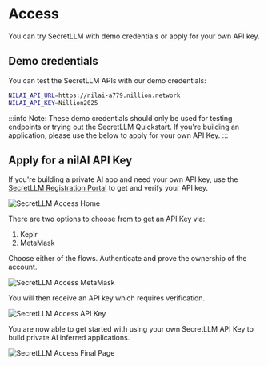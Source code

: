 # Access

You can try SecretLLM with demo credentials or apply for your own API key.

## Demo credentials

You can test the SecretLLM APIs with our demo credentials:

```bash
NILAI_API_URL=https://nilai-a779.nillion.network
NILAI_API_KEY=Nillion2025
```

:::info
Note: These demo credentials should only be used for testing endpoints or trying out the SecretLLM Quickstart. If you're building an application, please use the below to apply for your own API Key.
:::

## Apply for a nilAI API Key

If you're building a private AI app and need your own API key, use the [SecretLLM Registration Portal](https://nillion.pub/nilai-registration-page/) to get and verify your API key.

![SecretLLM Access Home](/img/nilai_access_home.png)

There are two options to choose from to get an API Key via:

1. Keplr
2. MetaMask

Choose either of the flows. Authenticate and prove the ownership of the account.

![SecretLLM Access MetaMask](/img/nilai_access_metamask.png)

You will then receive an API key which requires verification.

![SecretLLM Access API Key](/img/nilai_access_apikey.png)

You are now able to get started with using your own SecretLLM API Key to build private AI inferred applications.

![SecretLLM Access Final Page](/img/nilai_access_finished.png)

